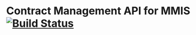 # Contract Management API for MMIS [![Build Status](https://travis-ci.org/mophos/mmis-contract-backend.svg?branch=develop)](https://travis-ci.org/mophos/mmis-contract-backend)